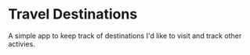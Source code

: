 # Travel Destinations

A simple app to keep track of destinations I'd like to visit and track other activies.
